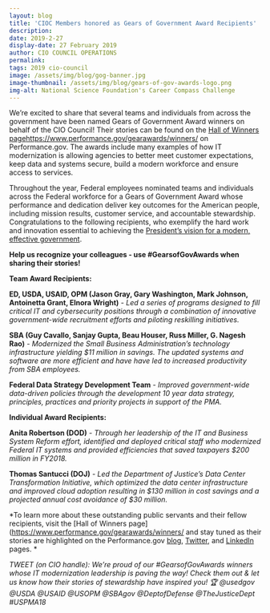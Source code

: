 ```yaml
---
layout: blog
title: 'CIOC Members honored as Gears of Government Award Recipients'
description:
date: 2019-2-27
display-date: 27 February 2019
author: CIO COUNCIL OPERATIONS
permalink:
tags: 2019 cio-council
image: /assets/img/blog/gog-banner.jpg
image-thumbnail: /assets/img/blog/gears-of-gov-awards-logo.png
img-alt: National Science Foundation's Career Compass Challenge
---
```

We’re excited to share that several teams and individuals from across the government have been named Gears of Government Award winners on behalf of the CIO Council! Their stories can be found on the [Hall of Winners page]()https://www.performance.gov/gearawards/winners/ on Performance.gov. The awards include many examples of how IT modernization is allowing agencies to better meet customer expectations, keep data and systems secure, build a modern workforce and ensure access to services.

Throughout the year, Federal employees nominated teams and individuals across the Federal workforce for a Gears of Government Award whose performance and dedication deliver key outcomes for the American people, including mission results, customer service, and accountable stewardship. Congratulations to the following recipients, who exemplify the hard work and innovation essential to achieving the [President’s vision for a modern, effective government](https://www.performance.gov/PMA/PMA.html).

**Help us recognize your colleagues - use #GearsofGovAwards when sharing their stories!**

**Team Award Recipients:**

**ED, USDA, USAID, OPM (Jason Gray, Gary Washington, Mark Johnson, Antoinetta Grant, Elnora Wright)** *- Led a series of programs designed to fill critical IT and cybersecurity positions through a combination of innovative government-wide recruitment efforts and piloting reskilling initiatives.*

**SBA (Guy Cavallo, Sanjay Gupta, Beau Houser, Russ Miller, G. Nagesh Rao)** *- Modernized the Small Business Administration’s technology infrastructure yielding $11 million in savings. The updated systems and software are more efficient and have have led to increased productivity from SBA employees.*

**Federal Data Strategy Development Team** *- Improved government-wide data-driven policies through the development 10 year data strategy, principles, practices and priority projects in support of the PMA.*

**Individual Award Recipients:**

**Anita Robertson (DOD)** *- Through her leadership of the IT and Business System Reform effort, identified and deployed critical staff who modernized Federal IT systems and provided efficiencies that saved taxpayers $200 million in FY2018.*

**Thomas Santucci (DOJ)** *- Led the Department of Justice’s Data Center Transformation Initiative, which optimized the data center infrastructure and improved cloud adoption resulting in $130 million  in cost savings and a projected annual cost avoidance of $30 million.*

*To learn more about these outstanding public servants and their fellow recipients, visit the [Hall of Winners page](https://www.performance.gov/gearawards/winners/ and stay tuned as their stories are highlighted on the Performance.gov [blog](https://www.performance.gov/news/), [Twitter](https://twitter.com/performancegov?lang=en), and [LinkedIn](https://www.linkedin.com/company/performance-gov/) pages. *

*TWEET (on CIO handle): We’re proud of our #GearsofGovAwards winners whose IT modernization leadership is paving the way! Check them out & let us know how their stories of stewardship have inspired you! 🏆 @usedgov @USDA @USAID @USOPM @SBAgov @DeptofDefense @TheJusticeDept #USPMA18*
